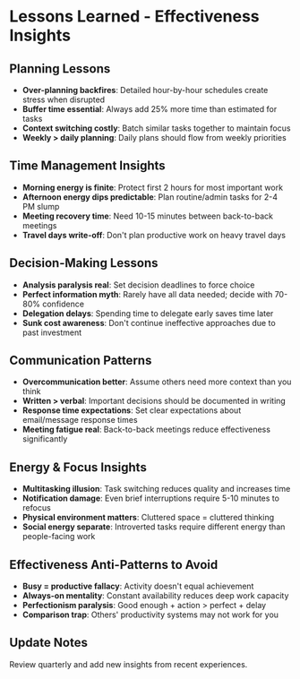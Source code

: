 # Lessons Learned - Effectiveness Insights

## Planning Lessons
- **Over-planning backfires**: Detailed hour-by-hour schedules create stress when disrupted
- **Buffer time essential**: Always add 25% more time than estimated for tasks
- **Context switching costly**: Batch similar tasks together to maintain focus
- **Weekly > daily planning**: Daily plans should flow from weekly priorities

## Time Management Insights
- **Morning energy is finite**: Protect first 2 hours for most important work
- **Afternoon energy dips predictable**: Plan routine/admin tasks for 2-4 PM slump
- **Meeting recovery time**: Need 10-15 minutes between back-to-back meetings
- **Travel days write-off**: Don't plan productive work on heavy travel days

## Decision-Making Lessons
- **Analysis paralysis real**: Set decision deadlines to force choice
- **Perfect information myth**: Rarely have all data needed; decide with 70-80% confidence
- **Delegation delays**: Spending time to delegate early saves time later
- **Sunk cost awareness**: Don't continue ineffective approaches due to past investment

## Communication Patterns
- **Overcommunication better**: Assume others need more context than you think
- **Written > verbal**: Important decisions should be documented in writing
- **Response time expectations**: Set clear expectations about email/message response times
- **Meeting fatigue real**: Back-to-back meetings reduce effectiveness significantly

## Energy & Focus Insights
- **Multitasking illusion**: Task switching reduces quality and increases time
- **Notification damage**: Even brief interruptions require 5-10 minutes to refocus
- **Physical environment matters**: Cluttered space = cluttered thinking
- **Social energy separate**: Introverted tasks require different energy than people-facing work

## Effectiveness Anti-Patterns to Avoid
- **Busy = productive fallacy**: Activity doesn't equal achievement
- **Always-on mentality**: Constant availability reduces deep work capacity
- **Perfectionism paralysis**: Good enough + action > perfect + delay
- **Comparison trap**: Others' productivity systems may not work for you

## Update Notes
Review quarterly and add new insights from recent experiences.